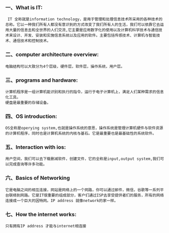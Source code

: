 ### 一、What is IT:
     IT 全称就是information technology，是用于管理和处理信息技术所采用的各种技术的总称。它以一种我们所有人都没有意识到的方式改变了我们所有人的生活，我们可以依靠它去运用大量的信息去和全世界的人们交流,它主要是应用数字化的使用以及计算机科学技术与通信技术来设计、开发、安装和实施信息系统以及应用的软件。主要包括传感技术、计算机与智能技术、通信技术和控制技术。

### 二、computer architecture overview:
    电脑结构可以大致分为4个层级，硬件层，软件层，操作系统，用户层。

### 三、programs and hardware:
    计算机程序是一组计算机能识别和执行的指令，运行于电子计算机上，满足人们某种需求的信息化工具。
    硬盘是最重要的存储设备。

### 四、OS introduction:
    OS全称是operying system,也就是操作系统的意思，操作系统是管理计算机硬件与软件资源的计算机程序，同时也是计算机系统的内核与基石。它是最重要也是最基础性的系统软件。

### 五、Interaction with ios:
    用户空间，我们可以去下载删减软件，创建文件，它的全称是input,output system,我们可以完成查询等许多功能。

### 六、Basics of Networking
    它是电脑之间的相互连接，网站是网络上的一个网路，你可以通过邮件，微信，谷歌等一系列平台联络到网路。它是IT很重要的组成部分，客户们通过ISP去享受提供者们的服务，所有的网络连接成一个巨大的因特网。IP address 就像network的家一样。

### 七、How the internet works:
    只有拥有IP address 才能与internet相连接

